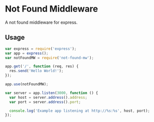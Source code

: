 # Not Found Middleware

A not found middleware for express.

## Usage

```javascript
var express = require('express');
var app = express();
var notFoundMW = require('not-found-mw');

app.get('/', function (req, res) {
  res.send('Hello World!');
});

app.use(notFoundMW);

var server = app.listen(3000, function () {
  var host = server.address().address;
  var port = server.address().port;

  console.log('Example app listening at http://%s:%s', host, port);
});
```